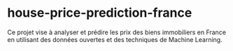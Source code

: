 # house-price-prediction-france
Ce projet vise à analyser et prédire les prix des biens immobiliers en France en utilisant des données ouvertes et des techniques de Machine Learning.
